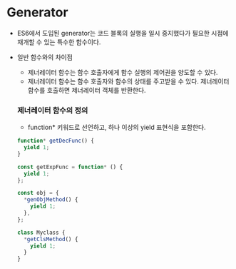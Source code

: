 # Generator

- ES6에서 도입된 generator는 코드 블록의 실행을 일시 중지했다가 필요한 시점에 재개할 수 있는 특수한 함수이다.
- 일반 함수와의 차이점

  - 제너레이터 함수는 함수 호출자에게 함수 실행의 제어권을 양도할 수 있다.
  - 제너레이터 함수는 함수 호출자와 함수의 상태를 주고받을 수 있다.
    제너레이터 함수를 호출하면 제너레이터 객체를 반환한다.

  ### 제너레이터 함수의 정의

  - function\* 키워드로 선언하고, 하나 이상의 yield 표현식을 포함한다.

  ```javascript
  function* getDecFunc() {
    yield 1;
  }

  const getExpFunc = function* () {
    yield 1;
  };

  const obj = {
    *genObjMethod() {
      yield 1;
    },
  };

  class Myclass {
    *getClsMethod() {
      yield 1;
    }
  }
  ```
